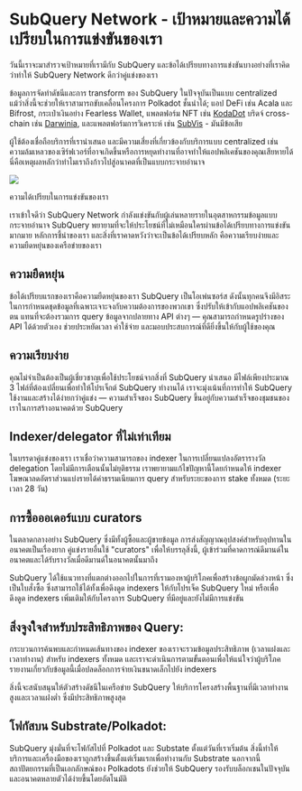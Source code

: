 # SubQuery Network - เป้าหมายและความได้เปรียบในการแข่งขันของเรา

วันนี้เราจะมาสำรวจเป้าหมายที่เรามีกับ SubQuery และข้อได้เปรียบทางการแข่งขันบางอย่างที่เราคิดว่าทำให้ SubQuery Network ดีกว่าคู่แข่งของเรา

ข้อมูลการจัดทำดัชนีและการ transform ของ SubQuery ในปัจจุบันเป็นแบบ centralized แม้ว่าสิ่งนี้จะช่วยให้เราสามารถขับเคลื่อนโครงการ Polkadot ชั้นนำได้; แอป DeFi เช่น Acala และ Bifrost, กระเป๋าเงินอย่าง Fearless Wallet, แพลตฟอร์ม NFT เช่น [KodaDot](https://kodadot.xyz/) บริดจ์ cross-chain เช่น [Darwinia](https://explorer.subquery.network/subquery/darwinia-network/darwinia), และแพลตฟอร์มการวิเคราะห์ เช่น [SubVis](https://subvis.io/) - มันมีข้อเสีย

ผู้ใช้ต้องเชื่อถือบริการที่เรานำเสนอ และมีความเสี่ยงที่เกี่ยวข้องกับบริการแบบ centralized เช่น ความล้มเหลวของเซิร์ฟเวอร์ที่อาจเกิดขึ้นหรือการหยุดทำงานที่อาจทำให้แอปพลิเคชันของคุณเสียหายได้ นี่คือเหตุผลหลักว่าทำไมเราถึงก้าวไปสู่อนาคตที่เป็นแบบกระจายอำนาจ

![](https://miro.medium.com/max/868/1*CPksnN9_jyMGQ0sSbiJvDQ.png)

ความได้เปรียบในการแข่งขันของเรา

เราเข้าใจดีว่า SubQuery Network กำลังแข่งขันกับผู้เล่นหลายรายในอุตสาหกรรมข้อมูลแบบกระจายอำนาจ SubQuery พยายามที่จะให้ประโยชน์ที่ไม่เหมือนใครผ่านข้อได้เปรียบทางการแข่งขันมากมาย หลักการชี้นำของเรา และสิ่งที่เราคาดหวังว่าจะเป็นข้อได้เปรียบหลัก คือความเรียบง่ายและความยืดหยุ่นของเครือข่ายของเรา

## ความยืดหยุ่น

ข้อได้เปรียบแรกของเราคือความยืดหยุ่นของเรา SubQuery เป็นโอเพ่นซอร์ส ดังนั้นทุกคนจึงมีอิสระในการกำหนดชุดข้อมูลที่เฉพาะเจาะจงกับความต้องการของพวกเขา ซึ่งปรับให้เข้ากับแอปพลิเคชันของตน แทนที่จะต้องรวมการ query ข้อมูลจากปลายทาง API ต่างๆ — คุณสามารถกำหนดรูปร่างของ API ได้ด้วยตัวเอง ช่วยประหยัดเวลา ค่าใช้จ่าย และมอบประสบการณ์ที่ดียิ่งขึ้นให้กับผู้ใช้ของคุณ

## ความเรียบง่าย

คุณไม่จำเป็นต้องเป็นผู้เชี่ยวชาญเพื่อใช้ประโยชน์จากสิ่งที่ SubQuery นำเสนอ มีไฟล์เพียงประมาณ 3 ไฟล์ที่ต้องเปลี่ยนเพื่อทำให้โปรเจ็กต์ SubQuery ทำงานได้ เราจะมุ่งเน้นที่การทำให้ SubQuery ใช้งานและสร้างได้ง่ายกว่าคู่แข่ง — ความสำเร็จของ SubQuery ขึ้นอยู่กับความสำเร็จของชุมชนของเราในการสร้างอนาคตด้วย SubQuery

## Indexer/delegator ที่ไม่เท่าเทียม

ในบรรดาคู่แข่งของเรา เราเชื่อว่าความสามารถของ indexer ในการเปลี่ยนแปลงอัตรารางวัล delegation โดยไม่มีการเตือนนั้นไม่ยุติธรรม เราพยายามแก้ไขปัญหานี้โดยกำหนดให้ indexer โฆษณาลดอัตราส่วนแบ่งรายได้ค่าธรรมเนียมการ query สำหรับระยะของการ stake ทั้งหมด (ระยะเวลา 28 วัน)

## การซื้อออเดอร์แบบ curators

ในตลาดกลางอย่าง SubQuery ซึ่งมีทั้งผู้ซื้อและผู้ขายข้อมูล การส่งสัญญาณอุปสงค์สำหรับอุปทานในอนาคตเป็นเรื่องยาก คู่แข่งรายอื่นใช้ "curators" เพื่อให้บรรลุสิ่งนี้, ผู้เข้าร่วมที่คาดการณ์ดีมานด์ในอนาคตและได้รับรางวัลเมื่อดีมานด์ในอนาคตนั้นมาถึง

SubQuery ได้ใช้แนวทางที่แตกต่างออกไปในการที่เรามองหาผู้บริโภคเพื่อสร้างข้อผูกมัดล่วงหน้า ซึ่งเป็นใบสั่งซื้อ ซึ่งสามารถใช้ได้ทั้งเพื่อดึงดูด indexers ให้กับโปรเจ็ค SubQuery ใหม่ หรือเพื่อดึงดูด indexers เพิ่มเติมให้กับโครงการ SubQuery ที่มีอยู่และยังไม่มีการแข่งขัน

## สิ่งจูงใจสำหรับประสิทธิภาพของ Query:

กระบวนการค้นพบและกำหนดเส้นทางของ indexer ของเราจะรวมข้อมูลประสิทธิภาพ (เวลาแฝงและเวลาทำงาน) สำหรับ indexers ทั้งหมด และเราจะดำเนินการตามขั้นตอนเพื่อให้แน่ใจว่าผู้บริโภครายงานเกี่ยวกับข้อมูลนี้เมื่อปลดล็อกการจ่ายเงินขนาดเล็กไปยัง indexers

สิ่งนี้จะสนับสนุนให้ตัวสร้างดัชนีในเครือข่าย SubQuery ให้บริการโครงสร้างพื้นฐานที่มีเวลาทำงานสูงและเวลาแฝงต่ำ ซึ่งมีประสิทธิภาพสูงสุด

## โฟกัสบน Substrate/Polkadot:

SubQuery มุ่งมั่นที่จะโฟกัสไปที่ Polkadot และ Substate ตั้งแต่วันที่เราเริ่มต้น สิ่งนี้ทำให้บริการและเครื่องมือของเราถูกสร้างขึ้นตั้งแต่เริ่มแรกเพื่อทำงานกับ Substrate นอกจากนี้ สถาปัตยกรรมที่เป็นเอกลักษณ์ของ Polkadots ยังช่วยให้ SubQuery รองรับบล็อกเชนในปัจจุบันและอนาคตหลายตัวได้ง่ายขึ้นโดยอัตโนมัติ